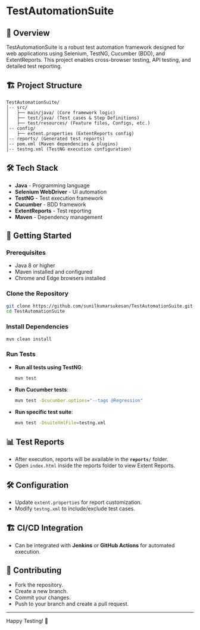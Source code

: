 # TestAutomationSuite

## 📌 Overview
TestAutomationSuite is a robust test automation framework designed for web applications using Selenium, TestNG, Cucumber (BDD), and ExtentReports. This project enables cross-browser testing, API testing, and detailed test reporting.

## 🏗️ Project Structure
```
TestAutomationSuite/
│-- src/
│   ├── main/java/ (Core framework logic)
│   ├── test/java/ (Test cases & Step Definitions)
│   ├── test/resources/ (Feature files, Configs, etc.)
│-- config/
│   ├── extent.properties (ExtentReports config)
│-- reports/ (Generated test reports)
│-- pom.xml (Maven dependencies & plugins)
│-- testng.xml (TestNG execution configuration)
```

## 🛠️ Tech Stack
- **Java** - Programming language
- **Selenium WebDriver** - UI automation
- **TestNG** - Test execution framework
- **Cucumber** - BDD framework
- **ExtentReports** - Test reporting
- **Maven** - Dependency management

## 🚀 Getting Started

### Prerequisites
- Java 8 or higher
- Maven installed and configured
- Chrome and Edge browsers installed

### Clone the Repository
```sh
git clone https://github.com/sunilkumarsukesan/TestAutomationSuite.git
cd TestAutomationSuite
```

### Install Dependencies
```sh
mvn clean install
```

### Run Tests
- **Run all tests using TestNG**:
  ```sh
  mvn test
  ```
- **Run Cucumber tests**:
  ```sh
  mvn test -Dcucumber.options="--tags @Regression"
  ```
- **Run specific test suite**:
  ```sh
  mvn test -DsuiteXmlFile=testng.xml
  ```

## 📊 Test Reports
- After execution, reports will be available in the **`reports/`** folder.
- Open `index.html` inside the reports folder to view Extent Reports.

## 🛠️ Configuration
- Update `extent.properties` for report customization.
- Modify `testng.xml` to include/exclude test cases.

## 🏗️ CI/CD Integration
- Can be integrated with **Jenkins** or **GitHub Actions** for automated execution.

## 📌 Contributing
- Fork the repository.
- Create a new branch.
- Commit your changes.
- Push to your branch and create a pull request.

---
Happy Testing! 🚀

